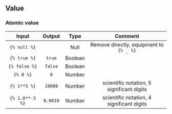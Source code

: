 ## Value

### Atomic value

|      Input      |  Output  |  Type   |                  Comment                  |
|:---------------:|:--------:|:-------:|:-----------------------------------------:|
|  `{% null %}`   |   ` `    |  Null   |  Remove directly, equipment to `{% _ %}`  |
|  `{% true %}`   |  `true`  | Boolean |                                           |
|  `{% false %}`  | `false`  | Boolean |                                           |
|    `{% 0 %}`    |   `0`    | Number  |                                           |
|  `{% 1**5 %}`   | `10000`  | Number  | scientific notation, 5 significant digits |
| `{% 1.0**-3 %}` | `0.0010` | Number  | scientific notation, 4 significant digits |